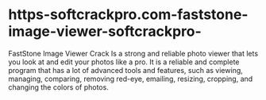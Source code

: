 # https-softcrackpro.com-faststone-image-viewer-softcrackpro-
FastStone Image Viewer Crack  Is a strong and reliable photo viewer that lets you look at and edit your photos like a pro. It is a reliable and complete program that has a lot of advanced tools and features, such as viewing, managing, comparing, removing red-eye, emailing, resizing, cropping, and changing the colors of photos.
